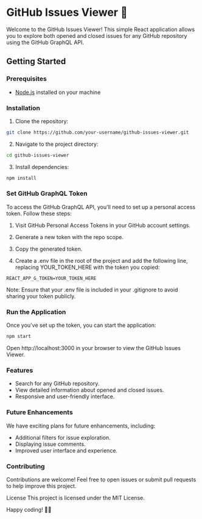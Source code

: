 # GitHub Issues Viewer 🚀

Welcome to the GitHub Issues Viewer! This simple React application allows you to explore both opened and closed issues for any GitHub repository using the GitHub GraphQL API.

## Getting Started

### Prerequisites

- [Node.js](https://nodejs.org/) installed on your machine

### Installation

1. Clone the repository:
```bash
git clone https://github.com/your-username/github-issues-viewer.git
```
2. Navigate to the project directory:

```bash
cd github-issues-viewer
```
3. Install dependencies:
```bash
npm install
```

### Set GitHub GraphQL Token
To access the GitHub GraphQL API, you'll need to set up a personal access token. Follow these steps:

1. Visit GitHub Personal Access Tokens in your GitHub account settings.

2. Generate a new token with the repo scope.

3. Copy the generated token.

4. Create a .env file in the root of the project and add the following line, replacing YOUR_TOKEN_HERE with the token you copied:

```env
REACT_APP_G_TOKEN=YOUR_TOKEN_HERE
```
Note: Ensure that your .env file is included in your .gitignore to avoid sharing your token publicly.

### Run the Application
Once you've set up the token, you can start the application:

```bash
npm start
```
Open http://localhost:3000 in your browser to view the GitHub Issues Viewer.

### Features
- Search for any GitHub repository.
- View detailed information about opened and closed issues.
- Responsive and user-friendly interface.

### Future Enhancements
We have exciting plans for future enhancements, including:

- Additional filters for issue exploration.
- Displaying issue comments.
- Improved user interface and experience.

### Contributing
Contributions are welcome! Feel free to open issues or submit pull requests to help improve this project.

License
This project is licensed under the MIT License.

Happy coding! 🚀✨
